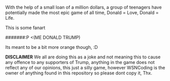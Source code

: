 With the help of a small loan of a million dollars, a group of teenagers have potentially
made the most epic game of all time, Donald = Love, Donald = Life.

This is some fanart

#######:P <(ME DONALD TRUMP)

Its meant to be a bit more orange though, :D

      
      
   **DISCLAIMER** 
   We all are doing this as a joke and not meaning this to cause any offence to
   any supporters of Trump, anything in the game does not reflect any 
   of our opinions, this just a silly game, however WSNCoding is the owner of anything
   found in this repository so please dont copy it, Thx.
